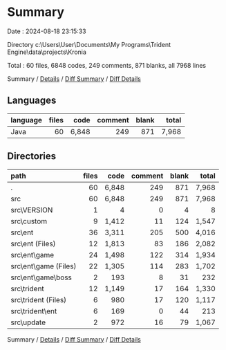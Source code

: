 # Summary

Date : 2024-08-18 23:15:33

Directory c:\\Users\\User\\Documents\\My Programs\\Trident Engine\\data\\projects\\Kronia

Total : 60 files,  6848 codes, 249 comments, 871 blanks, all 7968 lines

Summary / [Details](details.md) / [Diff Summary](diff.md) / [Diff Details](diff-details.md)

## Languages
| language | files | code | comment | blank | total |
| :--- | ---: | ---: | ---: | ---: | ---: |
| Java | 60 | 6,848 | 249 | 871 | 7,968 |

## Directories
| path | files | code | comment | blank | total |
| :--- | ---: | ---: | ---: | ---: | ---: |
| . | 60 | 6,848 | 249 | 871 | 7,968 |
| src | 60 | 6,848 | 249 | 871 | 7,968 |
| src\\VERSION | 1 | 4 | 0 | 4 | 8 |
| src\\custom | 9 | 1,412 | 11 | 124 | 1,547 |
| src\\ent | 36 | 3,311 | 205 | 500 | 4,016 |
| src\\ent (Files) | 12 | 1,813 | 83 | 186 | 2,082 |
| src\\ent\\game | 24 | 1,498 | 122 | 314 | 1,934 |
| src\\ent\\game (Files) | 22 | 1,305 | 114 | 283 | 1,702 |
| src\\ent\\game\\boss | 2 | 193 | 8 | 31 | 232 |
| src\\trident | 12 | 1,149 | 17 | 164 | 1,330 |
| src\\trident (Files) | 6 | 980 | 17 | 120 | 1,117 |
| src\\trident\\ent | 6 | 169 | 0 | 44 | 213 |
| src\\update | 2 | 972 | 16 | 79 | 1,067 |

Summary / [Details](details.md) / [Diff Summary](diff.md) / [Diff Details](diff-details.md)